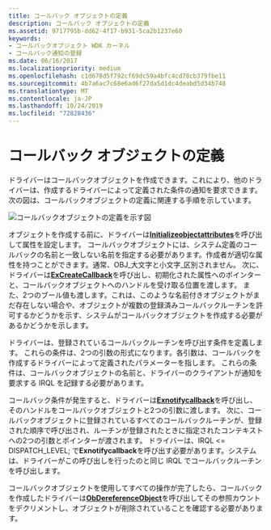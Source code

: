 ```yaml
---
title: コールバック オブジェクトの定義
description: コールバック オブジェクトの定義
ms.assetid: 9717795b-dd62-4f17-b931-5ca2b1237e60
keywords:
- コールバックオブジェクト WDK カーネル
- コールバック通知の登録
ms.date: 06/16/2017
ms.localizationpriority: medium
ms.openlocfilehash: c1d678d5f792cf69dc59a4bfc4cd78cb379fbe11
ms.sourcegitcommit: 4b7a6ac7c68e6ad6f27da5d1dc4deabd5d34b748
ms.translationtype: MT
ms.contentlocale: ja-JP
ms.lasthandoff: 10/24/2019
ms.locfileid: "72828436"
---
```

# <a name="defining-a-callback-object"></a>コールバック オブジェクトの定義





ドライバーはコールバックオブジェクトを作成できます。これにより、他のドライバーは、作成するドライバーによって定義された条件の通知を要求できます。 次の図は、コールバックオブジェクトの定義に関連する手順を示しています。

![コールバックオブジェクトの定義を示す図](images/3crt-cbk.png)

オブジェクトを作成する前に、ドライバーは[**Initializeobjectattributes**](https://docs.microsoft.com/windows-hardware/drivers/ddi/wudfwdm/nf-wudfwdm-initializeobjectattributes)を呼び出して属性を設定します。 コールバックオブジェクトには、システム定義のコールバックの名前と一致しない名前を指定する必要があります。作成者が適切な属性を持つことができます。通常、OBJ\_大文字と小文字\_区別されません。 次に、ドライバーは[**ExCreateCallback**](https://docs.microsoft.com/windows-hardware/drivers/ddi/wdm/nf-wdm-excreatecallback)を呼び出し、初期化された属性へのポインターと、コールバックオブジェクトへのハンドルを受け取る位置を渡します。 また、2つのブール値も渡します。これは、このような名前付きオブジェクトがまだ存在しない場合や、オブジェクトが複数の登録済みコールバックルーチンを許可するかどうかを示す、システムがコールバックオブジェクトを作成する必要があるかどうかを示します。

ドライバーは、登録されているコールバックルーチンを呼び出す条件を定義します。 これらの条件は、2つの引数の形式になります。各引数は、コールバックを作成するドライバーによって定義されたパラメーターを指します。 これらの条件は、コールバックオブジェクトの名前と、ドライバーのクライアントが通知を要求する IRQL を記録する必要があります。

コールバック条件が発生すると、ドライバーは[**Exnotifycallback**](https://docs.microsoft.com/windows-hardware/drivers/ddi/wdm/nf-wdm-exnotifycallback)を呼び出し、そのハンドルをコールバックオブジェクトと2つの引数に渡します。 次に、コールバックオブジェクトに登録されているすべてのコールバックルーチンが、登録された順序で呼び出され、ルーチンが登録されたときに指定されたコンテキストへの2つの引数とポインターが渡されます。 ドライバーは、IRQL &lt;= DISPATCH\_LEVEL; で**Exnotifycallback**を呼び出す必要があります。システムは、ドライバーがこの呼び出しを行ったのと同じ IRQL でコールバックルーチンを呼び出します。

コールバックオブジェクトを使用してすべての操作が完了したら、コールバックを作成したドライバーは[**ObDereferenceObject**](https://docs.microsoft.com/windows-hardware/drivers/ddi/wdm/nf-wdm-obdereferenceobject)を呼び出してその参照カウントをデクリメントし、オブジェクトが削除されていることを確認する必要があります。

 

 





